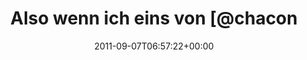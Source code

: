 ---
retweeted: false
source: <a href="http://itunes.apple.com/us/app/twitter/id409789998?mt=12" rel="nofollow">Twitter
  for Mac</a>
entities:
  hashtags: []
  symbols: []
  user_mentions:
  - name: Scott Chacon
    screen_name: chacon
    indices:
    - '23'
    - '30'
    id_str: '127583'
    id: '127583'
  urls: []
display_text_range:
- '0'
- '60'
favorite_count: '0'
id_str: '111332214159056896'
truncated: false
retweet_count: '0'
id: '111332214159056896'
created_at: Wed Sep 07 06:57:22 +0000 2011
favorited: false
full_text: Also wenn ich eins von [@chacon](https://twitter.com/chacon) gelernt habe,
  dann »git lol«.
lang: de
tags:
- pesos:twitter
date: '2011-09-07T06:57:22+00:00'
src: https://twitter.com/bascht/status/111332214159056896
original_url: https://twitter.com/bascht/status/111332214159056896
type: twitter_tweet
text: Also wenn ich eins von [@chacon](https://twitter.com/chacon) gelernt habe, dann
  »git lol«.
title: Also wenn ich eins von [@chacon

---